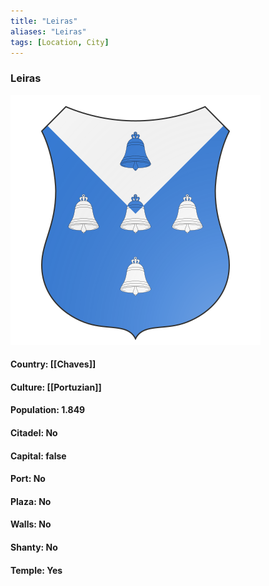 ```yaml
---
title: "Leiras"
aliases: "Leiras"
tags: [Location, City]
---
```

### Leiras
![](attachment/9376201a0fc587a2b117d4c8359c8f87.svg)

#### Country: [[Chaves]]

#### Culture: [[Portuzian]]

#### Population: 1.849

#### Citadel: No

#### Capital: false

#### Port: No

#### Plaza: No

#### Walls: No

#### Shanty: No

#### Temple: Yes

